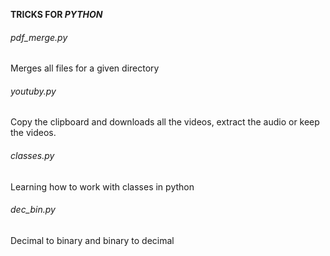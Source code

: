 **TRICKS FOR *PYTHON***

###### pdf_merge.py

Merges all files for a given directory

###### youtuby.py

Copy the clipboard and downloads all the videos, extract the audio or keep the videos.

###### classes.py

Learning how to work with classes in python

###### dec_bin.py

Decimal to binary and binary to decimal